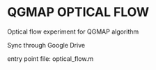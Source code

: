 # QGMAP OPTICAL FLOW
Optical flow experiment for QGMAP algorithm

Sync through Google Drive

entry point file: optical_flow.m